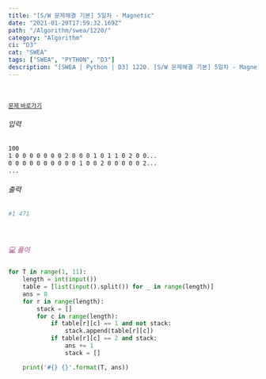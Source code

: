 ```yaml
---
title: "[S/W 문제해결 기본] 5일차 - Magnetic"
date: "2021-01-20T17:59:32.169Z"
path: "/Algorithm/swea/1220/"
category: "Algorithm"
ci: "D3"
cat: "SWEA"
tags: ["SWEA", "PYTHON", "D3"]
description: "[SWEA | Python | D3] 1220. [S/W 문제해결 기본] 5일차 - Magnetic"
---
```


<br />

<a href="https://swexpertacademy.com/main/code/problem/problemDetail.do?contestProbId=AV14hwZqABsCFAYD&categoryId=AV14hwZqABsCFAYD&categoryType=CODE"><small>문제 바로가기</small></a>

###### 입력

```sh
100
1 0 0 0 0 0 0 0 2 0 0 0 1 0 1 1 0 2 0 0...
0 0 0 0 0 0 0 0 0 0 1 0 0 2 0 0 0 0 0 2...
...
```

###### 출력

```sh
#1 471
```

<br />

##### <h5 style="color:#C587AE;">💻 풀이</h5>

```python
for T in range(1, 11):
    length = int(input())
    table = [list(input().split()) for _ in range(length)]
    ans = 0
    for r in range(length):
        stack = []
        for c in range(length):
            if table[r][c] == 1 and not stack:
                stack.append(table[r][c])
            if table[r][c] == 2 and stack:
                ans += 1
                stack = []

    print('#{} {}'.format(T, ans))
```

